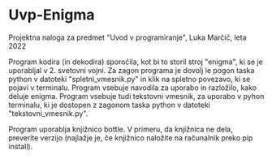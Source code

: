 # Uvp-Enigma
Projektna naloga za predmet "Uvod v programiranje", Luka Marčič, leta 2022

Program kodira (in dekodira) sporočila, kot bi to storil stroj "enigma", ki se je uporabljal v 2. svetovni vojni.
Za zagon programa je dovolj le pogon taska python v datoteki "spletni_vmesnik.py" in klik na spletno povezavo, ki se pojavi v terminalu. Program vsebuje navodila za uporabo in razložilo, kako deluje enigma. Program vsebuje tudi tekstovni vmesnik, za uporabo v pyhon terminalu, ki je dostopen z zagonom taska python v datoteki "tekstovni_vmesnik.py".

 Program uporablja knjižnico bottle. V primeru, da knjižnica ne dela, preverite verzijo (najlažje je, če knjižnico naložite na računalnik preko pip install).